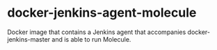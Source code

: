 # docker-jenkins-agent-molecule
Docker image that contains a Jenkins agent that accompanies docker-jenkins-master and is able to run Molecule.
